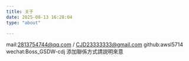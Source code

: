 ```yaml
---
title: 关于
date: 2025-08-13 16:28:04
type: "about"

---
```


mail:2813754744@qq.com / CJD23333333@gmail.com
github:awsl5714
wechat:Boss_GSDW-cdj
添加聯係方式請説明來意